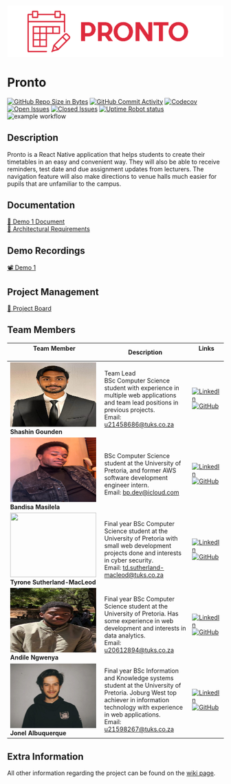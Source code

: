 <p align = "center">
<img src="Images/ProntoLogo.png" alt="Alt text" title="Optional title">
</p>

# Pronto

[![GitHub Repo Size in Bytes](https://img.shields.io/github/languages/code-size/COS301-SE-2023/Pronto)](https://github.com/COS301-SE-2023/Pronto)
[![GitHub Commit Activity](https://img.shields.io/github/commit-activity/w/COS301-SE-2023/Pronto)](https://github.com/COS301-SE-2023/Pronto)
[![Codecov](https://img.shields.io/codecov/c/github/COS301-SE-2023/Pronto.svg?style=flat-square)](https://codecov.io/gh/COS301-SE-2023/Pronto)
[![Open Issues](https://img.shields.io/github/issues/COS301-SE-2023/Pronto.svg?style=flat-square)](https://github.com/COS301-SE-2023/Pronto/issues)
[![Closed Issues](https://img.shields.io/github/issues-closed/COS301-SE-2023/Pronto.svg?style=flat-square)](https://github.com/COS301-SE-2023/Pronto/issues?q=is%3Aissue+is%3Aclosed)
[![Uptime Robot status](https://img.shields.io/uptimerobot/ratio/7/m794371847-738190ed660788defde4f595?style=flat-square)](https://img.shields.io/uptimerobot/ratio/7/m794371847-738190ed660788defde4f595)
![example workflow](https://github.com/COS301-SE-2023/Pronto/actions/workflows/Workflow.yaml/badge.svg)

## Description

Pronto is a React Native application that helps students to create their timetables in an easy and convenient way. They will also be able to receive reminders, test date and due assignment updates from lecturers. The navigation feature will also make directions to venue halls much easier for pupils that are unfamiliar to the campus.

## Documentation

<div><a href="https://github.com/Tymac15" target="_blank">🧾 Demo 1 Document</a></div>
<div><a href="https://github.com/Tymac15">🧾 Architectural Requirements</a></div>

## Demo Recordings

<div><a href="https://github.com/Tymac15">📽️ Demo 1</a></div>

## Project Management

<div><a href="https://github.com/orgs/COS301-SE-2023/projects/24">📅 Project Board</a></div>

## Team Members

| **Team Member** <br><img width=375/>                                                       | **Description**                                                                                                                                                                                                 | **Links** <img width=400/>                                                                                                                                                                                                                                                                                               |
| ------------------------------------------------------------------------------------------ | --------------------------------------------------------------------------------------------------------------------------------------------------------------------------------------------------------------- | ------------------------------------------------------------------------------------------------------------------------------------------------------------------------------------------------------------------------------------------------------------------------------------------------------------------------ |
| <img src="Images/shashin.jpg" width=200px height=150px> <br/> **Shashin Gounden**           | Team Lead <br> BSc Computer Science student with experience in multiple web applications and team lead positions in previous projects. <br> Email: u21458686@tuks.co.za                                         | [![LinkedIn](https://img.shields.io/badge/LinkedIn-0077B5?style=for-the-badge&logo=linkedin&logoColor=white)](https://www.linkedin.com/in/shashin-gounden-497725266/) <br> [![GitHub](https://img.shields.io/badge/GitHub-100000?style=for-the-badge&logo=github&logoColor=white)](https://github.com/ShashinGounden)    |
| <img src="Images/bandisa.jpg" width=200px height=150px> <br/> **Bandisa Masilela**         | BSc Computer Science student at the University of Pretoria, and former AWS software development engineer intern. <br> Email: bp.dev@icloud.com                                                               | [![LinkedIn](https://img.shields.io/badge/LinkedIn-0077B5?style=for-the-badge&logo=linkedin&logoColor=white)](https://linkedin.com/in/Bandisa) <br> [![GitHub](https://img.shields.io/badge/GitHub-100000?style=for-the-badge&logo=github&logoColor=white)](https://github.com/Bandisa)                                  |
| <img src="Images/tyrone.jpg" width=200px height=150px> <br/> **Tyrone Sutherland-MacLeod** | Final year BSc Computer Science student at the University of Pretoria with small web development projects done and interests in cyber security. <br> Email: td.sutherland-macleod@tuks.co.za                                                    | [![LinkedIn](https://img.shields.io/badge/LinkedIn-0077B5?style=for-the-badge&logo=linkedin&logoColor=white)](https://www.linkedin.com/in/tyrone-sutherland-macleod-6a3492253/) <br> [![GitHub](https://img.shields.io/badge/GitHub-100000?style=for-the-badge&logo=github&logoColor=white)](https://github.com/Tymac15) |
| <img src="Images/andile.jpg" width=200px height=150px> <br/> **Andile Ngwenya**            | Final year BSc Computer Science student at the University of Pretoria. Has some experience in web development and interests in data analytics.<br> Email: u20612894@tuks.co.za                                  | [![LinkedIn](https://img.shields.io/badge/LinkedIn-0077B5?style=for-the-badge&logo=linkedin&logoColor=white)](www.linkedin.com/in/andile-ngwenya-840686267) <br> [![GitHub](https://img.shields.io/badge/GitHub-100000?style=for-the-badge&logo=github&logoColor=white)](https://github.com/u20612894)                   |
| <img src="Images/jonel.jpg" width=200px height=150px> <br/> **Jonel Albuquerque**         | Final year BSc Information and Knowledge systems student at the University of Pretoria. Joburg West top achiever in information technology with experience in web applications.<br> Email: u21598267@tuks.co.za | [![LinkedIn](https://img.shields.io/badge/LinkedIn-0077B5?style=for-the-badge&logo=linkedin&logoColor=white)](https://www.linkedin.com/in/jonel-albuquerque-5b82b723a) <br> [![GitHub](https://img.shields.io/badge/GitHub-100000?style=for-the-badge&logo=github&logoColor=white)](https://github.com/u21598267)        |

## Extra Information

All other information regarding the project can be found on the [wiki page](https://github.com/COS301-SE-2023/Pronto/wiki).

